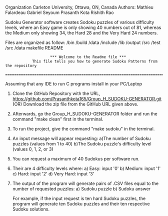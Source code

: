 Organization Carleton University, Ottawa, ON, Canada
Authors: Mathieu Falardeau
         Gabriel Seyoum
         Prasanth Kota
         Rishith Rao  

Sudoku Generator software creates Sodoku puzzles of various difficulty levels, where an Easy game 
is only showing 40 numbers out of 81, whereas the Medium only showing 34, the Hard 28 and the Very 
Hard 24 numbers.

Files are organized as follow:
/bin 
/build 
/data 
/include 
/lib 
/output 
/src 
/test
    /src 
    /data 
makefile 
README

						*** Welcome to the Readme file ***
				This file tells you how to generate Sudoku Patterns from the repository
			     =============================================================================
Assuming that any IDE to run C programs install in your PC/Laptop

1. Clone the GitHub Repository with the URL, https://github.com/Prasanthkota165/Group_H_SUDOKU-GENERATOR.git
   (OR) Download the zip file from the GitHub URL given above.

2. Afterwards, go the Group_H_SUDOKU-GENERATOR folder and run the command "make clean" first in the terminal.

3. To run the project, give the command "make sudoku" in the terminal.

3. An input message will appear requesting:
	a)The number of Sudoku puzzles (values from 1 to 40)
	b)The Sudoku puzzle's difficulty level (values 0, 1, 2, or 3)

4. You can request a maximum of 40 Sudokus per software run.

5. Their are 4 difficulty levels where:
	a) Easy: 	input '0'
	b) Medium:	input '1'
	c) Hard:	input '2' 
	d) Very Hard:	input '3'

6. The output of the program will generate pairs of .CSV files equal to the number of requested puzzles:
	a) Sudoku puzzle
	b) Sudoku answer 

	For example, if the input request is ten hard Sudoku puzzles, the program will generate 
	ten Sudoku puzzles and their ten respective Sudoku solutions.
